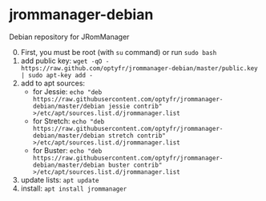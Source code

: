 # jrommanager-debian
Debian repository for JRomManager

0. First, you must be root (with `su` command) or run `sudo bash`
1. add public key: `wget -qO - https://raw.github.com/optyfr/jrommanager-debian/master/public.key | sudo apt-key add -`
2. add to apt sources:
    * for Jessie: `echo "deb https://raw.githubusercontent.com/optyfr/jrommanager-debian/master/debian jessie contrib" >/etc/apt/sources.list.d/jrommanager.list`
    * for Stretch: `echo "deb https://raw.githubusercontent.com/optyfr/jrommanager-debian/master/debian stretch contrib" >/etc/apt/sources.list.d/jrommanager.list`
    * for Buster: `echo "deb https://raw.githubusercontent.com/optyfr/jrommanager-debian/master/debian buster contrib" >/etc/apt/sources.list.d/jrommanager.list`
3. update lists: `apt update`
4. install: `apt install jrommanager`
